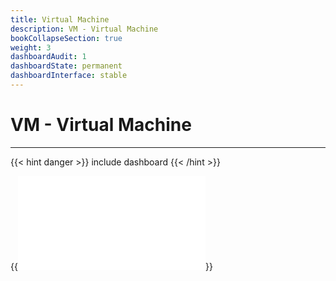 ```yaml
---
title: Virtual Machine
description: VM - Virtual Machine
bookCollapseSection: true
weight: 3
dashboardAudit: 1
dashboardState: permanent
dashboardInterface: stable
---
```


# VM - Virtual Machine
---

{{< hint danger >}}
include dashboard
{{< /hint >}}

{{<embed src="vm.id" lang="go" >}}

